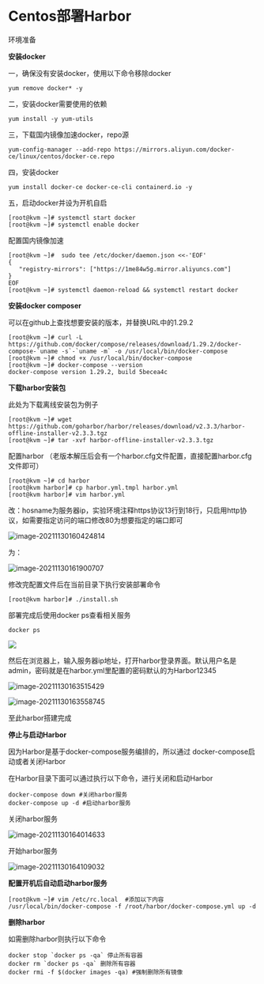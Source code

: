 # Centos部署Harbor

环境准备

**安装docker**

一，确保没有安装docker，使用以下命令移除docker

```
yum remove docker* -y
```

二，安装docker需要使用的依赖

```
yum install -y yum-utils
```

三，下载国内镜像加速docker，repo源

```
yum-config-manager --add-repo https://mirrors.aliyun.com/docker-ce/linux/centos/docker-ce.repo
```

四，安装docker

```
yum install docker-ce docker-ce-cli containerd.io -y
```

五，启动docker并设为开机自启

```
[root@kvm ~]# systemctl start docker
[root@kvm ~]# systemctl enable docker
```

配置国内镜像加速

```
[root@kvm ~]#  sudo tee /etc/docker/daemon.json <<-'EOF'
{
   "registry-mirrors": ["https://1me84w5g.mirror.aliyuncs.com"]
}
EOF
[root@kvm ~]# systemctl daemon-reload && systemctl restart docker
```

**安装docker composer**

可以在github上查找想要安装的版本，并替换URL中的1.29.2

```
[root@kvm ~]# curl -L https://github.com/docker/compose/releases/download/1.29.2/docker-compose-`uname -s`-`uname -m` -o /usr/local/bin/docker-compose
[root@kvm ~]# chmod +x /usr/local/bin/docker-compose
[root@kvm ~]# docker-compose --version
docker-compose version 1.29.2, build 5becea4c
```

**下载harbor安装包**

此处为下载离线安装包为例子

```
[root@kvm ~]# wget https://github.com/goharbor/harbor/releases/download/v2.3.3/harbor-offline-installer-v2.3.3.tgz
[root@kvm ~]# tar -xvf harbor-offline-installer-v2.3.3.tgz
```

配置harbor （老版本解压后会有一个harbor.cfg文件配置，直接配置harbor.cfg文件即可）

```
[root@kvm ~]# cd harbor
[root@kvm harbor]# cp harbor.yml.tmpl harbor.yml
[root@kvm harbor]# vim harbor.yml
```

改：hosname为服务器ip，实验环境注释https协议13行到18行，只启用http协议，如需要指定访问的端口修改80为想要指定的端口即可

![image-20211130160424814](https://img.myhappiness.top/img/image-20211130160424814.png)

为：

![image-20211130161900707](https://img.myhappiness.top/img/image-20211130161900707.png)

修改完配置文件后在当前目录下执行安装部署命令

```
[root@kvm harbor]# ./install.sh
```

部署完成后使用docker ps查看相关服务

```
docker ps
```

![](https://img.myhappiness.top/img/image-20211130163336167.png)

然后在浏览器上，输入服务器ip地址，打开harbor登录界面。默认用户名是admin，密码就是在harbor.yml里配置的密码默认的为Harbor12345

![image-20211130163515429](https://img.myhappiness.top/img/image-20211130163515429.png)

![image-20211130163558745](https://img.myhappiness.top/img/image-20211130163558745.png)

至此harbor搭建完成

**停止与启动Harbor**

因为Harbor是基于docker-compose服务编排的，所以通过 docker-compose启动或者关闭Harbor

在Harbor目录下面可以通过执行以下命令，进行关闭和启动Harbor

```
docker-compose down #关闭harbor服务
docker-compose up -d #启动harbor服务
```

关闭harbor服务

![image-20211130164014633](https://img.myhappiness.top/img/image-20211130164014633.png)

开始harbor服务

![image-20211130164109032](https://img.myhappiness.top/img/image-20211130164109032.png)

**配置开机后自动启动harbor服务**

```
[root@kvm ~]# vim /etc/rc.local  #添加以下内容
/usr/local/bin/docker-compose -f /root/harbor/docker-compose.yml up -d
```

**删除harbor**

如需删除harbor则执行以下命令

```
docker stop `docker ps -qa` 停止所有容器
docker rm `docker ps -qa` 删除所有容器
docker rmi -f $(docker images -qa) #强制删除所有镜像
```

